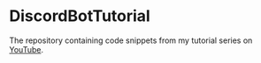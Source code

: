 # DiscordBotTutorial
The repository containing code snippets from my tutorial series on [YouTube](https://youtube.com/channel/UCDPfSx5TN8GgVmeG76XLmVA).
